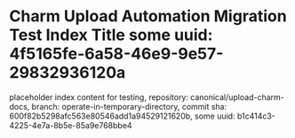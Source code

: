 # Charm Upload Automation Migration Test Index Title some uuid: 4f5165fe-6a58-46e9-9e57-29832936120a
 placeholder index content for testing,  repository: canonical/upload-charm-docs,  branch: operate-in-temporary-directory,  commit sha: 600f82b5298afc563e80546add1a94529121620b,  some uuid: b1c414c3-4225-4e7a-8b5e-85a9e768bbe4
